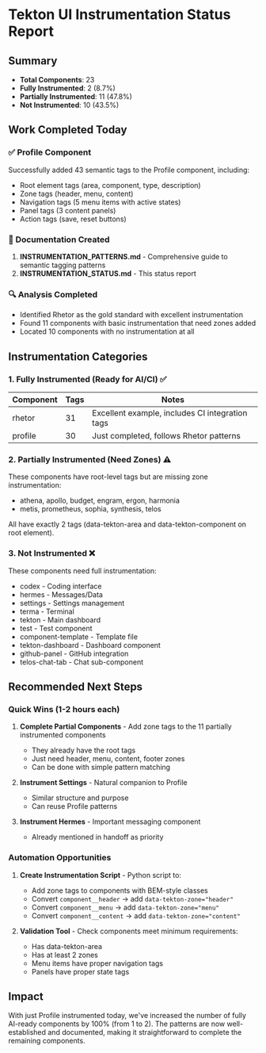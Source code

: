 # Tekton UI Instrumentation Status Report

## Summary
- **Total Components**: 23
- **Fully Instrumented**: 2 (8.7%)
- **Partially Instrumented**: 11 (47.8%)
- **Not Instrumented**: 10 (43.5%)

## Work Completed Today

### ✅ Profile Component
Successfully added 43 semantic tags to the Profile component, including:
- Root element tags (area, component, type, description)
- Zone tags (header, menu, content)
- Navigation tags (5 menu items with active states)
- Panel tags (3 content panels)
- Action tags (save, reset buttons)

### 📝 Documentation Created
1. **INSTRUMENTATION_PATTERNS.md** - Comprehensive guide to semantic tagging patterns
2. **INSTRUMENTATION_STATUS.md** - This status report

### 🔍 Analysis Completed
- Identified Rhetor as the gold standard with excellent instrumentation
- Found 11 components with basic instrumentation that need zones added
- Located 10 components with no instrumentation at all

## Instrumentation Categories

### 1. Fully Instrumented (Ready for AI/CI) ✅
| Component | Tags | Notes |
|-----------|------|-------|
| rhetor | 31 | Excellent example, includes CI integration tags |
| profile | 30 | Just completed, follows Rhetor patterns |

### 2. Partially Instrumented (Need Zones) ⚠️
These components have root-level tags but are missing zone instrumentation:
- athena, apollo, budget, engram, ergon, harmonia
- metis, prometheus, sophia, synthesis, telos

All have exactly 2 tags (data-tekton-area and data-tekton-component on root element).

### 3. Not Instrumented ❌
These components need full instrumentation:
- codex - Coding interface
- hermes - Messages/Data
- settings - Settings management
- terma - Terminal
- tekton - Main dashboard
- test - Test component
- component-template - Template file
- tekton-dashboard - Dashboard component
- github-panel - GitHub integration
- telos-chat-tab - Chat sub-component

## Recommended Next Steps

### Quick Wins (1-2 hours each)
1. **Complete Partial Components** - Add zone tags to the 11 partially instrumented components
   - They already have the root tags
   - Just need header, menu, content, footer zones
   - Can be done with simple pattern matching

2. **Instrument Settings** - Natural companion to Profile
   - Similar structure and purpose
   - Can reuse Profile patterns

3. **Instrument Hermes** - Important messaging component
   - Already mentioned in handoff as priority

### Automation Opportunities
1. **Create Instrumentation Script** - Python script to:
   - Add zone tags to components with BEM-style classes
   - Convert `component__header` → add `data-tekton-zone="header"`
   - Convert `component__menu` → add `data-tekton-zone="menu"`
   - Convert `component__content` → add `data-tekton-zone="content"`

2. **Validation Tool** - Check components meet minimum requirements:
   - Has data-tekton-area
   - Has at least 2 zones
   - Menu items have proper navigation tags
   - Panels have proper state tags

## Impact
With just Profile instrumented today, we've increased the number of fully AI-ready components by 100% (from 1 to 2). The patterns are now well-established and documented, making it straightforward to complete the remaining components.